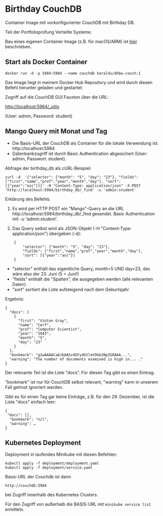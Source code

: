# Birthday CouchDB

Container Image mit vorkonfigurierter CouchDB mit Birthday DB.

Teil der Portfolioprüfung Verteilte Systeme.

Bau eines eigenen Container Image (z.B. für macOS/ARM) ist [hier](https://git.dhbw-stuttgart.de/harald.uebele/birthday-couchdb/-/tree/main/ContainerImage) beschrieben.

## Start als Docker Container

```
docker run -d -p 5984:5984 --name couchdb haraldu/dhbw-couch:1
```

Das Image liegt in meinem Docker Hub Repository und wird durch diesen Befehl herunter geladen und gestartet.

Zugriff auf die CouchDB GUI Fauxton über die URL:

[http://localhost:5984/_utils](http://localhost:5984/_utils)

(User: admin, Password: student)

## Mango Query mit Monat und Tag

* Die Basis-URL der CouchDB als Container für die lokale Verwendung ist: http://localhost:5984
* Datenbankzugriff ist durch Basic Authentication abgesichert (User: admin, Passwort: student). 
   

Abfrage der birthday_db als cURL-Beispiel:

```
curl -d  '{"selector": {"month": "5", "day": "23"}, "fields": ["first","name","prof","year","month","day"], "sort": [{"year":"asc"}]}' -H "Content-Type: application/json" -X POST 'http://localhost:5984/birthday_db/_find' -u 'admin:student'
```

Erklärung des Befehls:

1. Es wird per HTTP POST ein "Mango"-Query an die URL http://localhost:5984/birthday_db/_find gesendet. Basic Authentication mit *-u 'admin:student'*.

2. Das Query selbst wird als JSON-Objekt (-H "Content-Type: application/json") übergeben (-d):

```
	{
		"selector": {"month": "5", "day": "23"},
		"fields": ["first","name","prof","year","month","day"],
		"sort": [{"year":"asc"}]
	}
```

* "selector" enthält das eigentliche Query, month=5 UND day=23, das wäre also der 23. Juni (5 = Juni!)
* "fields" enthält die "Spalten", die ausgegeben werden (alle relevanten Daten)
* "sort" sortiert die Liste aufsteigend nach dem Geburtsjahr

Ergebnis:

```
{
  "docs": [
    {
      "first": "Vinton Gray",
      "name": "Cerf",
      "prof": "Computer Scientist",
      "year": "1943",
      "month": "5",
      "day": "23"
    }
  ],
  "bookmark": "g2wAAAACaAJkAA5zdGFydGtleV9kb2NpZG0AAA...",
  "warning": "The number of documents examined is high in... ."
}
```
Der relevante Teil ist die Liste "docs". Für diesen Tag gibt es einen Eintrag.

"bookmark" ist nur für CouchDB selbst relevant, "warning" kann in unserem Fall getrost ignoriert werden.

Gibt es für einen Tag gar keine Einträge, z.B. für den 29. Dezember, ist die Liste "docs" einfach leer:

```
{
 "docs": [],
  "bookmark": "nil",
  "warning": …
}
```

## Kubernetes Deployment

Deployment in laufendes Minikube mit diesen Befehlen:

```
kubectl apply -f deployment/deployment.yaml 
kubectl apply -f deployment/service.yaml
```

Basis-URL der Couchdb ist dann

```
http://couchdb:5984
```

bei Zugriff innerhalb des Kubernetes Clusters.

Für den Zugriff von außerhalb die BASIS-URL mit `minikube service list` ermitteln.
